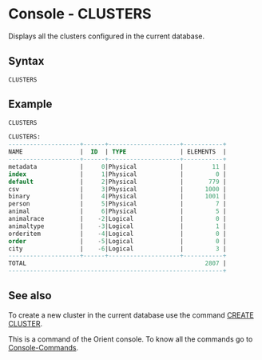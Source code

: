 # Console - CLUSTERS

Displays all the clusters configured in the current database.

## Syntax

```
CLUSTERS
```

## Example

```sql
CLUSTERS

CLUSTERS:
--------------------+------+--------------------+-----------+
NAME                |  ID  | TYPE               | ELEMENTS  |
--------------------+------+--------------------+-----------+
metadata            |     0|Physical            |        11 |
index               |     1|Physical            |         0 |
default             |     2|Physical            |       779 |
csv                 |     3|Physical            |      1000 |
binary              |     4|Physical            |      1001 |
person              |     5|Physical            |         7 |
animal              |     6|Physical            |         5 |
animalrace          |    -2|Logical             |         0 |
animaltype          |    -3|Logical             |         1 |
orderitem           |    -4|Logical             |         0 |
order               |    -5|Logical             |         0 |
city                |    -6|Logical             |         3 |
--------------------+------+--------------------+-----------+
TOTAL                                                  2807 |
------------------------------------------------------------+
```

## See also

To create a new cluster in the current database use the command [CREATE CLUSTER](Console-Command-Create-Cluster.md).

This is a command of the Orient console. To know all the commands go to [Console-Commands](Console-Commands.md).
